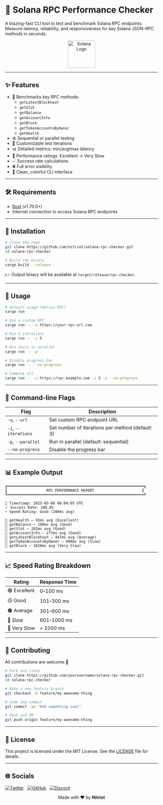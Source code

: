 
# 🚀 Solana RPC Performance Checker

A blazing-fast CLI tool to test and benchmark Solana RPC endpoints.  
Measure latency, reliability, and responsiveness for key Solana JSON-RPC methods in seconds.

<p align="center">
  <img src="https://solana.com/src/img/branding/solanaLogoMark.svg" alt="Solana Logo" width="90" />
</p>

---

## ✨ Features

- 🧪 Benchmarks key RPC methods:
  - `getLatestBlockhash`
  - `getSlot`
  - `getBalance`
  - `getAccountInfo`
  - `getBlock`
  - `getTokenAccountsByOwner`
  - `getHealth`
- ⚙️ Sequential or parallel testing
- 🔁 Customizable test iterations
- 📊 Detailed metrics: min/avg/max latency
- 🏅 Performance ratings: Excellent → Very Slow
- ✅ Success rate calculations
- ❌ Full error visibility
- 🎨 Clean, colorful CLI interface

---

## 🛠️ Requirements

- [Rust](https://www.rust-lang.org/tools/install) (v1.70.0+)
- Internet connection to access Solana RPC endpoints

---

## 🔧 Installation

```bash
# Clone the repo
git clone https://github.com/nitriot/solana-rpc-checker.git
cd solana-rpc-checker

# Build the binary
cargo build --release
```

👉 Output binary will be available at `target/release/rpc-checker`.

---

## 🚀 Usage

```bash
# Default usage (Helius RPC)
cargo run

# Use a custom RPC
cargo run -- -u https://your-rpc-url.com

# Run 5 iterations
cargo run -- -i 5

# Run tests in parallel
cargo run -- -p

# Disable progress bar
cargo run -- --no-progress

# Combine all
cargo run -- -u https://rpc.example.com -i 5 -p --no-progress
```

---

## 📘 Command-line Flags

| Flag                 | Description                                      |
|----------------------|--------------------------------------------------|
| `-u`, `--url`        | Set custom RPC endpoint URL                      |
| `-i`, `--iterations` | Set number of iterations per method (default: 3) |
| `-p`, `--parallel`   | Run in parallel (default: sequential)            |
| `--no-progress`      | Disable the progress bar                         |

---

## 📊 Example Output

```text
╔═══════════════════════════════════════════════════════════════╗
║                  RPC PERFORMANCE REPORT                      ║
╚═══════════════════════════════════════════════════════════════╝

📅 Timestamp: 2025-05-08 06:04:05 UTC
✅ Success Rate: 100.0%
⚡ Speed Rating: Good (280ms avg)

🔹 getHealth — 93ms avg (Excellent)
🔹 getBalance — 196ms avg (Good)
🔹 getSlot — 282ms avg (Good)
🔹 getAccountInfo — 277ms avg (Good)
🔹 getLatestBlockhash — 447ms avg (Average)
🔹 getTokenAccountsByOwner — 690ms avg (Slow)
🔹 getBlock — 1820ms avg (Very Slow)
```

---

## 📈 Speed Rating Breakdown

| Rating      | Response Time     |
|-------------|-------------------|
| 🟢 Excellent | 0–100 ms          |
| 🟡 Good      | 101–300 ms        |
| 🟠 Average   | 301–600 ms        |
| 🔴 Slow      | 601–1000 ms       |
| 🚨 Very Slow | > 1000 ms         |

---

## 🤝 Contributing

All contributions are welcome 💜

```bash
# Fork and clone
git clone https://github.com/yourusername/solana-rpc-checker.git
cd solana-rpc-checker

# Make a new feature branch
git checkout -b feature/my-awesome-thing

# Code and commit
git commit -am "Add something cool"

# Push and PR
git push origin feature/my-awesome-thing
```

---

## 📄 License

This project is licensed under the MIT License. See the [LICENSE](LICENSE) file for details.

---

## 🌐 Socials

[![Twitter](https://img.shields.io/badge/Twitter-%231DA1F2.svg?style=for-the-badge&logo=Twitter&logoColor=white)](https://twitter.com/nitriotsol) &nbsp; 
[![GitHub](https://img.shields.io/badge/GitHub-%23181717.svg?style=for-the-badge&logo=github&logoColor=white)](https://github.com/nitriot) &nbsp; 
[![Discord](https://img.shields.io/badge/Discord-%237289DA.svg?style=for-the-badge&logo=discord&logoColor=white)](https://discord.com/users/1303561933257179137)


<p align="center">
  Made with ❤️ by <strong>Nitriot</strong> 
</p>
